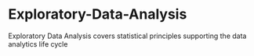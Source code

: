 # Exploratory-Data-Analysis
Exploratory Data Analysis covers statistical principles supporting the data analytics life cycle
